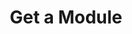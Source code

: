 ---
title: Get a Module
excerpt: Retrieve a Module
api:
  file: temp_swagger.json
  operationId: get_api-v3-modules-moduleid
hidden: false
---